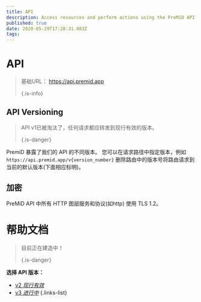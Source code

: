```yaml
---
title: API
description: Access resources and perform actions using the PreMiD API
published: true
date: 2020-05-29T17:28:31.083Z
tags:
---
```


# API

> 基础URL： https://api.premid.app 
> 
> {.is-info}

## API Versioning
> API v1已被淘汰了，任何请求都应转发到现行有效的版本。 
> 
> {.is-danger}

PremiD 暴露了我们的 API 的不同版本。 您可以在请求路径中指定版本，例如 `https://api.premid.app/v{version_number}` 删除路由中的版本号将路由请求到当前的默认版本(下面相应标明)。

## 加密

PreMiD API 中所有 HTTP 图层服务和协议(如http) 使用 TLS 1.2。

# 帮助文档
> 目前正在建造中！ 
> 
> {.is-danger}

**选择 API 版本：**
- [v2 *现行有效*](/dev/api/v2)
- [v3 *进行中*](/dev/api/v3)
{.links-list}